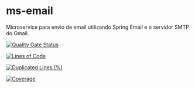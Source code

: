 # ms-email
Microservice para envio de email utilizando Spring Email e o servidor SMTP do Gmail.

[![Quality Gate Status](https://sonarcloud.io/api/project_badges/measure?project=fernandoguide_ms-email&metric=alert_status)](https://sonarcloud.io/summary/new_code?id=fernandoguide_ms-email)

[![Lines of Code](https://sonarcloud.io/api/project_badges/measure?project=fernandoguide_ms-email&metric=ncloc)](https://sonarcloud.io/summary/new_code?id=fernandoguide_ms-email)

[![Duplicated Lines (%)](https://sonarcloud.io/api/project_badges/measure?project=fernandoguide_ms-email&metric=duplicated_lines_density)](https://sonarcloud.io/summary/new_code?id=fernandoguide_ms-email)

[![Coverage](https://sonarcloud.io/api/project_badges/measure?project=fernandoguide_ms-email&metric=coverage)](https://sonarcloud.io/summary/new_code?id=fernandoguide_ms-email)
